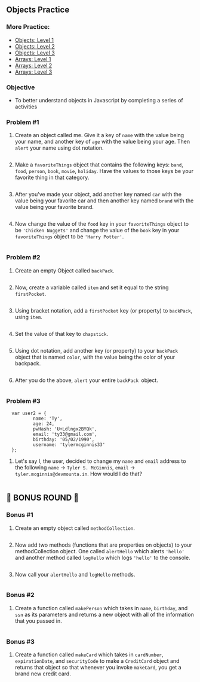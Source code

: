 ## Objects Practice
### More Practice:
- [Objects: Level 1](https://codecard.io/a/sequence/d4Zvupnjy)
- [Objects: Level 2](https://codecard.io/a/sequence/NrEp1cG0I)
- [Objects: Level 3](https://codecard.io/a/sequence/d4XkxoFsf)
- [Arrays: Level 1](https://codecard.io/a/sequence/NEdi0jnsI)
- [Arrays: Level 2](https://codecard.io/a/sequence/d4EvWJDsy)
- [Arrays: Level 3](https://codecard.io/a/sequence/7EAjKTA0y)

### Objective
- To better understand objects in Javascript by completing a series of activities

### Problem #1
1. Create an object called me. Give it a key of `name` with the value being your name, and another key of `age` with the value being your age. Then `alert` your name using dot notation.
```
```


2. Make a `favoriteThings` object that contains the following keys: `band`, `food`, `person`, `book`, `movie`, `holiday`. Have the values to those keys be your favorite thing in that category.
```
```


3. After you've made your object, add another key named `car` with the value being your favorite car and then another key named `brand` with the value being your favorite brand.
```
```


4. Now change the value of the `food` key in your `favoriteThings` object to be `'Chicken Nuggets'` and change the value of the `book` key in your `favoriteThings` object to be `'Harry Potter'`.
```
```



### Problem #2
1. Create an empty Object called `backPack`. 
```
```


2. Now, create a variable called `item` and set it equal to the string `firstPocket`. 
```
```


3. Using bracket notation, add a `firstPocket` key (or property) to `backPack`, using `item`.
```
```


4. Set the value of that key to `chapstick`.
```
```


5. Using dot notation, add another key (or property) to your `backPack` object that is named `color`, with the value being the color of your backpack. 
```
```


6. After you do the above, `alert` your entire `backPack `object.
```
```
 


### Problem #3
  ```
    var user2 = {
            name: 'Ty',
            age: 24,
            pwHash: 'U+Ldlngx2BYQk',
            email: 'ty33@gmail.com',
            birthday: '05/02/1990',
            username: 'tylermcginnis33'
    };
  ```

1. Let's say I, the user, decided to change my `name` and `email` address to the following `name` -> `Tyler S. McGinnis`, `email` -> `tyler.mcginnis@devmounta.in`. How would I do that?
```
```

## 🚨 BONUS ROUND 🚨

### Bonus #1
1. Create an empty object called `methodCollection`.
```
```


2. Now add two methods (functions that are properties on objects) to your methodCollection object. One called `alertHello` which alerts `'hello'` and another method called `logHello` which logs `'hello'` to the console. 
```
```


3. Now call your `alertHello` and `logHello` methods.
```
```



### Bonus #2
1. Create a function called `makePerson` which takes in `name`, `birthday`, and `ssn` as its parameters and returns a new object with all of the information that you passed in.
```
```



### Bonus #3
1. Create a function called `makeCard` which takes in `cardNumber`, `expirationDate`, and `securityCode` to make a `CreditCard` object and returns that object so that whenever you invoke `makeCard`, you get a brand new credit card.
```
```

